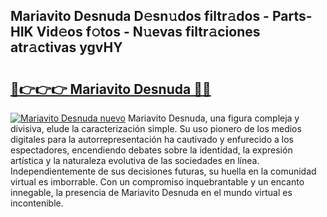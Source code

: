 ## Mariavito Desnuda D𝚎sn𝚞dos filtr𝚊dos - Parts-HIK Vid𝚎os f𝚘tos - N𝚞evas filtr𝚊ciones atr𝚊ctivas ygvHY

# <h2><a href="http://mbbc32.tromn.icu/?c=Mariavito+Desnuda">🔗👉👉👉 Mariavito Desnuda 🔗🔗</a></h2>

[![Mariavito Desnuda nuevo](https://i.imgur.com/pEAQMta.gif)](http://mbbc32.tromn.icu/?c=Mariavito+Desnuda)
Mariavito Desnuda, una figura compleja y divisiva, elude la caracterización simple. Su uso pionero de los medios digitales para la autorrepresentación ha cautivado y enfurecido a los espectadores, encendiendo debates sobre la identidad, la expresión artística y la naturaleza evolutiva de las sociedades en línea. Independientemente de sus decisiones futuras, su huella en la comunidad virtual es imborrable. Con un compromiso inquebrantable y un encanto innegable, la presencia de Mariavito Desnuda en el mundo virtual es incontenible.
